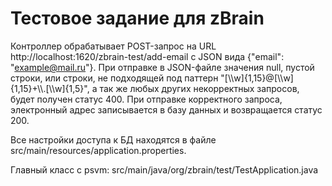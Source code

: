 # Тестовое задание для zBrain

Контроллер обрабатывает POST-запрос на URL http://localhost:1620/zbrain-test/add-email с JSON 
вида {"email": "example@mail.ru"}.
При отправке в JSON-файле значения null, пустой строки, или строки, не подходящей под паттерн "[\\\w]{1,15}@[\\\w]{1,15}+\\\\.[\\\w]{1,5}", а так же любых других некорректных запросов, будет получен статус 400.
При отправке корректного запроса, электронный адрес записывается в базу данных и возвращается статус 200.

Все настройки доступа к БД находятся в файле src/main/resources/application.properties.

Главный класс с psvm: src/main/java/org/zbrain/test/TestApplication.java
